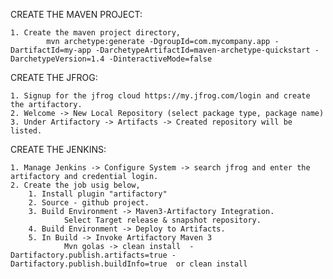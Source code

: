 
CREATE THE MAVEN PROJECT: 

    1. Create the maven project directory, 
            mvn archetype:generate -DgroupId=com.mycompany.app -DartifactId=my-app -DarchetypeArtifactId=maven-archetype-quickstart -DarchetypeVersion=1.4 -DinteractiveMode=false

CREATE THE JFROG: 

    1. Signup for the jfrog cloud https://my.jfrog.com/login and create the artifactory.
    2. Welcome -> New Local Repository (select package type, package name)
    3. Under Artifactory -> Artifacts -> Created repository will be listed.

CREATE THE JENKINS: 

    1. Manage Jenkins -> Configure System -> search jfrog and enter the artifactory and credential login.
    2. Create the job usig below, 
        1. Install plugin "artifactory"
        2. Source - github project.
        3. Build Environment -> Maven3-Artifactory Integration.
                Select Target release & snapshot repository.
        4. Build Environment -> Deploy to Artifacts. 
        5. In Build -> Invoke Artifactory Maven 3
                Mvn golas -> clean install  -Dartifactory.publish.artifacts=true -Dartifactory.publish.buildInfo=true  or clean install

                
            